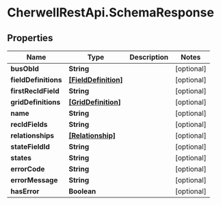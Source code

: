 # CherwellRestApi.SchemaResponse

## Properties
Name | Type | Description | Notes
------------ | ------------- | ------------- | -------------
**busObId** | **String** |  | [optional] 
**fieldDefinitions** | [**[FieldDefinition]**](FieldDefinition.md) |  | [optional] 
**firstRecIdField** | **String** |  | [optional] 
**gridDefinitions** | [**[GridDefinition]**](GridDefinition.md) |  | [optional] 
**name** | **String** |  | [optional] 
**recIdFields** | **String** |  | [optional] 
**relationships** | [**[Relationship]**](Relationship.md) |  | [optional] 
**stateFieldId** | **String** |  | [optional] 
**states** | **String** |  | [optional] 
**errorCode** | **String** |  | [optional] 
**errorMessage** | **String** |  | [optional] 
**hasError** | **Boolean** |  | [optional] 


